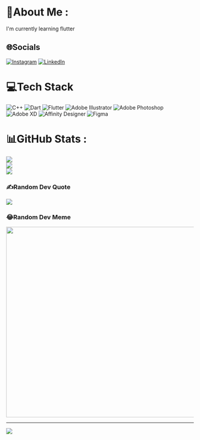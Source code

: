 # 💫About Me :
I'm currently learning flutter


## 🌐Socials
[![Instagram](https://img.shields.io/badge/Instagram-%23E4405F.svg?logo=Instagram&logoColor=white)](https://instagram.com/ajay_murmu963) [![LinkedIn](https://img.shields.io/badge/LinkedIn-%230077B5.svg?logo=linkedin&logoColor=white)](https://linkedin.com/in/ajay-manjhi-3a1943170) 

# 💻Tech Stack
![C++](https://img.shields.io/badge/c++-%2300599C.svg?style=for-the-badge&logo=c%2B%2B&logoColor=white) ![Dart](https://img.shields.io/badge/dart-%230175C2.svg?style=for-the-badge&logo=dart&logoColor=white) ![Flutter](https://img.shields.io/badge/Flutter-%2302569B.svg?style=for-the-badge&logo=Flutter&logoColor=white) ![Adobe Illustrator](https://img.shields.io/badge/adobeillustrator-%23FF9A00.svg?style=for-the-badge&logo=adobeillustrator&logoColor=white) ![Adobe Photoshop](https://img.shields.io/badge/adobephotoshop-%2331A8FF.svg?style=for-the-badge&logo=adobephotoshop&logoColor=white) ![Adobe XD](https://img.shields.io/badge/Adobe%20XD-470137?style=for-the-badge&logo=Adobe%20XD&logoColor=#FF61F6) ![Affinity Designer](https://img.shields.io/badge/affinitydesginer-%231B72BE.svg?style=for-the-badge&logo=affinity-designer&logoColor=white) 	![Figma](https://img.shields.io/badge/figma-%23F24E1E.svg?style=for-the-badge&logo=figma&logoColor=white)
# 📊GitHub Stats :
![](https://github-readme-stats.vercel.app/api?username=ajay963&theme=gotham&hide_border=true&include_all_commits=false&count_private=true)<br/>
![](https://github-readme-streak-stats.herokuapp.com/?user=ajay963&theme=gotham&hide_border=true)<br/>
![](https://github-readme-stats.vercel.app/api/top-langs/?username=ajay963&theme=gotham&hide_border=true&include_all_commits=false&count_private=true&layout=compact)

### ✍️Random Dev Quote
![](https://quotes-github-readme.vercel.app/api?type=vetical&theme=radical)

### 😂Random Dev Meme
<img src="https://random-memer.herokuapp.com/" width="512px"/>

---
[![](https://visitcount.itsvg.in/api?id=ajay963&icon=9&color=11)](https://visitcount.itsvg.in)
